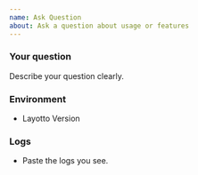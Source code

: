 ```yaml
---
name: Ask Question
about: Ask a question about usage or features
---
```


### Your question

Describe your question clearly.

### Environment

- Layotto Version

### Logs

- Paste the logs you see.
